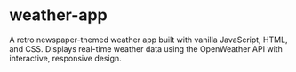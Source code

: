 # weather-app
A retro newspaper-themed weather app built with vanilla JavaScript, HTML, and CSS. Displays real-time weather data using the OpenWeather API with interactive, responsive design.
